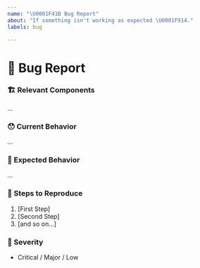 ```yaml
---
name: "\U0001F41B Bug Report"
about: "If something isn't working as expected \U0001F914."
labels: bug

---
```


<!--
  Thanks for reporting an issue 😄  to `one-app-page-wrapper`!
  Before you submit, please search open / closed issues before submitting, since someone else might
  have asked the same thing before.
  -->

# 🐛 Bug Report

### 🏗 Relevant Components

<!---
  Please mention which components are related to your issue.
  -->

...

### 😯 Current Behavior

<!---
  Tell us what happens instead of the expected behavior. Please include the relevant error if there
  is one.
  -->

...

### 🤔 Expected Behavior

<!---
  Tell us what should happen. You can also provide a suggested solution if you'd like.
  -->

...

### 👣 Steps to Reproduce

<!---
  Please add an easy way to reproduce it.
  -->

 1. [First Step]
 2. [Second Step]
 3. [and so on...]

### 👀 Severity

<!---
  Try to reflect how sever the issue is in general. Pick the most relevant one.
  -->

- Critical / Major / Low